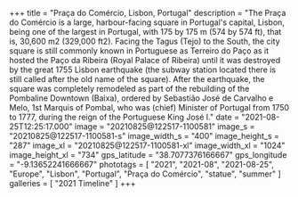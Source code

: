 +++
title = "Praça do Comércio, Lisbon, Portugal"
description = "The Praça do Comércio is a large, harbour-facing square in Portugal's capital, Lisbon, being one of the largest in Portugal, with 175 by 175 m (574 by 574 ft), that is, 30,600 m2 (329,000 ft2). Facing the Tagus (Tejo) to the South, the city square is still commonly known in Portuguese as Terreiro do Paço as it hosted the Paço da Ribeira (Royal Palace of Ribeira) until it was destroyed by the great 1755 Lisbon earthquake (the subway station located there is still called after the old name of the square). After the earthquake, the square was completely remodeled as part of the rebuilding of the Pombaline Downtown (Baixa), ordered by Sebastião José de Carvalho e Melo, 1st Marquis of Pombal, who was (chief) Minister of Portugal from 1750 to 1777, during the reign of the Portuguese King José I."
date = "2021-08-25T12:25:17.000"
image = "20210825@122517-1100581"
image_s = "20210825@122517-1100581-s"
image_width_s = "400"
image_height_s = "287"
image_xl = "20210825@122517-1100581-xl"
image_width_xl = "1024"
image_height_xl = "734"
gps_latitude = "38.7077376166667"
gps_longitude = "-9.13652241666667"
phototags = [ "2021", "2021-08", "2021-08-25", "Europe", "Lisbon", "Portugal", "Praça do Comércio", "statue", "summer" ]
galleries = [ "2021 Timeline" ]
+++
